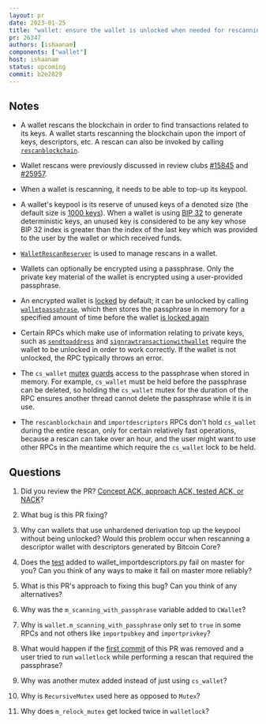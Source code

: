 ```yaml
---
layout: pr
date: 2023-01-25
title: "wallet: ensure the wallet is unlocked when needed for rescanning"
pr: 26347
authors: [ishaanam]
components: ["wallet"]
host: ishaanam
status: upcoming
commit: b2e2829
---
```

## Notes
- A wallet rescans the blockchain in order to find transactions related
  to its keys. A wallet starts rescanning the blockchain upon the import
  of keys, descriptors, etc. A rescan can also be invoked by calling
  [`rescanblockchain`](https://github.com/bitcoin/bitcoin/blob/306ccd4927a2efe325c8d84be1bdb79edeb29b04/src/wallet/rpc/transactions.cpp#L844).

- Wallet rescans were previously discussed in review clubs
  [#15845](/15845) and [#25957](/25957).

- When a wallet is rescanning, it needs to be able to top-up its keypool.

- A wallet's keypool is its reserve of unused keys of a denoted size (the
  default size is [1000 keys](https://github.com/bitcoin/bitcoin/blob/1aedc3b6c81ba5ecf96749be0fb59d873bfd6d49/src/wallet/scriptpubkeyman.h#L51)). When a wallet is using [BIP 32](https://github.com/bitcoin/bips/blob/a3a397c82384220fc871852c809f73898a4d547c/bip-0032.mediawiki)
  to generate deterministic keys, an unused key is considered to be any key
  whose BIP 32 index is greater than the index of the last key which was
  provided to the user by the wallet or which received funds.

- [`WalletRescanReserver`](https://github.com/bitcoin/bitcoin/blob/e9262ea32a6e1d364fb7974844fadc36f931f8c6/src/wallet/wallet.h#L951) is used to manage rescans in a wallet.

- Wallets can optionally be encrypted using a passphrase. Only the
  private key material of the wallet is encrypted using a user-provided
  passphrase.

- An encrypted wallet is [locked](https://github.com/bitcoin/bitcoin/blob/306ccd4927a2efe325c8d84be1bdb79edeb29b04/src/wallet/wallet.cpp#L3358) by default;
  it can be unlocked by calling [`walletpassphrase`](https://bitcoincore.org/en/doc/24.0.0/rpc/wallet/walletpassphrase/),
  which then stores the passphrase in memory for a specified amount of
  time before the wallet [is locked again](https://github.com/bitcoin/bitcoin/blob/306ccd4927a2efe325c8d84be1bdb79edeb29b04/src/wallet/rpc/encrypt.cpp#L91-L99)

- Certain RPCs which make use of information relating to private keys, such as
  [`sendtoaddress`](https://github.com/bitcoin/bitcoin/blob/39363a4b945114f5e4718f75098f3036e8fe6a1d/src/wallet/rpc/spend.cpp#L212) and [`signrawtransactionwithwallet`](https://github.com/bitcoin/bitcoin/blob/39363a4b945114f5e4718f75098f3036e8fe6a1d/src/wallet/rpc/spend.cpp#L840)
  require the wallet to be unlocked in order to work correctly. If the wallet is
  not unlocked, the RPC typically throws an error.

- The `cs_wallet` [mutex](https://en.wikipedia.org/wiki/Lock_(computer_science)) 
  [guards](https://github.com/bitcoin/bitcoin/blob/306ccd4927a2efe325c8d84be1bdb79edeb29b04/src/wallet/wallet.h#L239) access to the passphrase when stored in memory. For example, `cs_wallet` must be
  held before the passphrase can be deleted, so
  holding the `cs_wallet` mutex for the duration of the RPC ensures another thread
  cannot delete the passphrase while it is in use.

- The `rescanblockchain` and `importdescriptors` RPCs don't hold
  `cs_wallet` during the entire rescan, only for certain relatively fast
  operations, because a rescan can take over an hour, and the user might
  want to use other RPCs in the meantime which require the `cs_wallet`
  lock to be held.

## Questions
1. Did you review the PR? [Concept ACK, approach ACK, tested ACK, or NACK](https://github.com/bitcoin/bitcoin/blob/master/CONTRIBUTING.md#peer-review)?

1. What bug is this PR fixing?

1. Why can wallets that use unhardened derivation top up the keypool
without being unlocked? Would this problem occur when rescanning a
descriptor wallet with descriptors generated by Bitcoin Core?

1. Does the [test](https://github.com/bitcoin-core-review-club/bitcoin/commit/b2e2829014c5c9a3dc02eab7fcd77dd907228c78)
added to wallet_importdescriptors.py fail on master for you? Can you
think of any ways to make it fail on master more reliably?

1. What is this PR's approach to fixing this bug? Can you think of any alternatives?

1. Why was the `m_scanning_with_passphrase` variable added to `CWallet`?

1. Why is `wallet.m_scanning_with_passphrase` only set to `true` in some
RPCs and not others like `importpubkey` and `importprivkey`?

1. What would happen if the [first commit](https://github.com/bitcoin-core-review-club/bitcoin/commit/8c16fdb73dd323245642d2710b5f81776db40396)
of this PR was removed and a user tried to run `walletlock` while
performing a rescan that required the passphrase?

1. Why was another mutex added instead of just using `cs_wallet`?

1. Why is `RecursiveMutex` used here as opposed to `Mutex`?

1. Why does `m_relock_mutex` get locked twice in `walletlock`?

<!-- TODO: After meeting, uncomment and add meeting log between the irc tags
## Meeting Log

{% irc %}
{% endirc %}
-->

